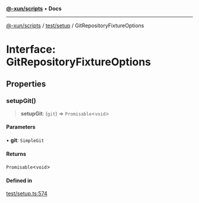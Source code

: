 [**@-xun/scripts**](../../../README.md) • **Docs**

***

[@-xun/scripts](../../../README.md) / [test/setup](../README.md) / GitRepositoryFixtureOptions

# Interface: GitRepositoryFixtureOptions

## Properties

### setupGit()

> **setupGit**: (`git`) => `Promisable`\<`void`\>

#### Parameters

• **git**: `SimpleGit`

#### Returns

`Promisable`\<`void`\>

#### Defined in

[test/setup.ts:574](https://github.com/Xunnamius/xscripts/blob/154567d6fca3f6cf244137e710b029af872e1d9e/test/setup.ts#L574)
